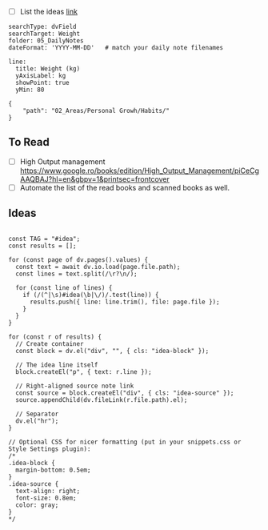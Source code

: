 - [ ] List the ideas [link](https://chatgpt.com/g/g-p-68b7e126a2548191865449f2d76db264-pkm/c/68b7e177-7d10-8329-9d07-e4225653ad0a)


```tracker
searchType: dvField
searchTarget: Weight
folder: 05_DailyNotes
dateFormat: 'YYYY-MM-DD'   # match your daily note filenames

line:
  title: Weight (kg)
  yAxisLabel: kg
  showPoint: true
  yMin: 80
```
```habittracker
{
	"path": "02_Areas/Personal Growh/Habits/"
}
```

## To Read
- [ ] High Output management https://www.google.ro/books/edition/High_Output_Management/piCeCgAAQBAJ?hl=en&gbpv=1&printsec=frontcover
- [ ] Automate the list of the read books and scanned books as well. 

## Ideas


```dataviewjs

const TAG = "#idea";
const results = [];

for (const page of dv.pages().values) {
  const text = await dv.io.load(page.file.path);
  const lines = text.split(/\r?\n/);

  for (const line of lines) {
    if (/(^|\s)#idea(\b|\/)/.test(line)) {
      results.push({ line: line.trim(), file: page.file });
    }
  }
}

for (const r of results) {
  // Create container
  const block = dv.el("div", "", { cls: "idea-block" });

  // The idea line itself
  block.createEl("p", { text: r.line });

  // Right-aligned source note link
  const source = block.createEl("div", { cls: "idea-source" });
  source.appendChild(dv.fileLink(r.file.path).el);

  // Separator
  dv.el("hr");
}

// Optional CSS for nicer formatting (put in your snippets.css or Style Settings plugin):
/*
.idea-block {
  margin-bottom: 0.5em;
}
.idea-source {
  text-align: right;
  font-size: 0.8em;
  color: gray;
}
*/


```
